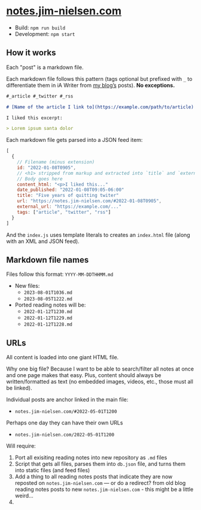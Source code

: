 # [notes.jim-nielsen.com](https://notes.jim-nielsen.com)

- Build: `npm run build`
- Development: `npm start`

## How it works

Each "post" is a markdown file.

Each markdown file follows this pattern (tags optional but prefixed with `_` to differentiate them in iA Writer from [my blog’s](https://blog.jim-nielsen.com) posts). **No exceptions.**

```md
#_article #_twitter #_rss

# [Name of the article I link to](https://example.com/path/to/article)

I liked this excerpt:

> Lorem ipsum santa dolor
```

Each markdown file gets parsed into a JSON feed item:

```js
[
  {
    // Filename (minus extension)
    id: "2022-01-08T0905",
    // <h1> stripped from markup and extracted into `title` and `external_url`
    // Body goes here
    content_html: "<p>I liked this..."
    date_published: "2022-01-08T09:05-06:00"
    title: "Five years of quitting twiter"
    url: "https://notes.jim-nielsen.com/#2022-01-08T0905",
    external_url: "https://example.com/..."
    tags: ["article", "twitter", "rss"]
  }
]
```

And the `index.js` uses template literals to creates an `index.html` file (along with an XML and JSON feed).

## Markdown file names

Files follow this format: `YYYY-MM-DDTHHMM.md`

- New files:
  - `2023-08-01T1036.md`
  - `2023-08-05T1222.md`
- Ported reading notes will be:
  - `2022-01-12T1230.md`
  - `2022-01-12T1229.md`
  - `2022-01-12T1228.md`

## URLs

All content is loaded into one giant HTML file.

Why one big file? Because I want to be able to search/filter all notes at once and one page makes that easy. Plus, content should always be written/formatted as text (no embedded images, videos, etc., those must all be linked).

Individual posts are anchor linked in the main file:

- `notes.jim-nielsen.com/#2022-05-01T1200`

Perhaps one day they can have their own URLs

- `notes.jim-nielsen.com/2022-05-01T1200`

Will require:

1. Port all exisiting reading notes into new repository as `.md` files
2. Script that gets all files, parses them into `db.json` file, and turns them into static files (and feed files)
3. Add a thing to all reading notes posts that indicate they are now reposted on `notes.jim-nielsen.com` — or do a redirect? from old blog reading notes posts to new `notes.jim-nielsen.com` - this might be a little weird...
4.
